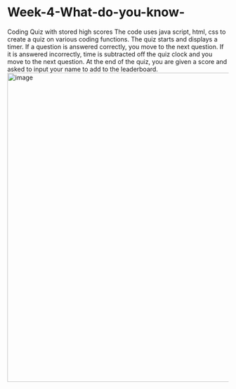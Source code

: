# Week-4-What-do-you-know-
Coding Quiz with stored high scores
The code uses java script, html, css to create a quiz on various coding functions. The quiz starts and displays a timer. If a question is answered correctly, you move to the next question. If it is answered incorrectly, time is subtracted off the quiz clock and you move to the next question. At the end of the quiz, you are given a score and asked to input your name to add to the leaderboard.
<img width="703" alt="image" src="https://user-images.githubusercontent.com/109999331/184060233-e503e4a6-b08b-4d0d-8c2c-5d92fa11c6bd.png">
